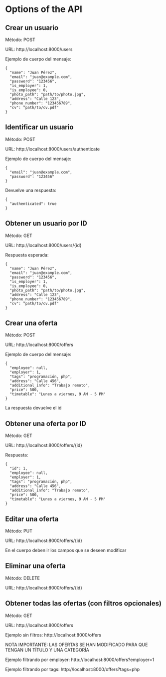 # Options of the API

## Crear un usuario
Método: POST

URL: http://localhost:8000/users

Ejemplo de cuerpo del mensaje:
```
{
  "name": "Juan Pérez",
  "email": "juan@example.com",
  "password": "123456",
  "is_employer": 1,
  "is_employee": 0,
  "photo_path": "path/to/photo.jpg",
  "address": "Calle 123",
  "phone_number": "123456789",
  "cv": "path/to/cv.pdf"
}

```

## Identificar un usuario
Método: POST

URL: http://localhost:8000/users/authenticate

Ejemplo de cuerpo del mensaje:
```
{
  "email": "juan@example.com",
  "password": "123456"
}

```

Devuelve una respuesta:
```
{
  "authenticated": true
}

```

## Obtener un usuario por ID
Método: GET

URL: http://localhost:8000/users/{id}

Respuesta esperada:
```
{
  "name": "Juan Pérez",
  "email": "juan@example.com",
  "password": "123456",
  "is_employer": 1,
  "is_employee": 0,
  "photo_path": "path/to/photo.jpg",
  "address": "Calle 123",
  "phone_number": "123456789",
  "cv": "path/to/cv.pdf"
}

```

## Crear una oferta
Método: POST

URL: http://localhost:8000/offers

Ejemplo de cuerpo del mensaje:
```
{
  "employee": null,
  "employer": 1,
  "tags": "programación, php",
  "address": "Calle 456",
  "additional_info": "Trabajo remoto",
  "price": 500,
  "timetable": "Lunes a viernes, 9 AM - 5 PM"
}

```
La respuesta devuelve el id

## Obtener una oferta por ID
Método: GET

URL: http://localhost:8000/offers/{id}

Respuesta:
```
{
  "id": 1,
  "employee": null,
  "employer": 1,
  "tags": "programación, php",
  "address": "Calle 456",
  "additional_info": "Trabajo remoto",
  "price": 500,
  "timetable": "Lunes a viernes, 9 AM - 5 PM"
}

```

## Editar una oferta
Método: PUT

URL: http://localhost:8000/offers/{id}

En el cuerpo deben ir los campos que se deseen modificar

## Eliminar una oferta
Método: DELETE

URL: http://localhost:8000/offers/{id}

## Obtener todas las ofertas (con filtros opcionales)
Método: GET

URL: http://localhost:8000/offers

Ejemplo sin filtros: http://localhost:8000/offers

NOTA IMPORTANTE: LAS OFERTAS SE HAN MODIFICADO PARA QUE TENGAN UN TÍTULO Y UNA CATEGORÍA

Ejemplo filtrando por employer: http://localhost:8000/offers?employer=1

Ejemplo filtrando por tags: http://localhost:8000/offers?tags=php


